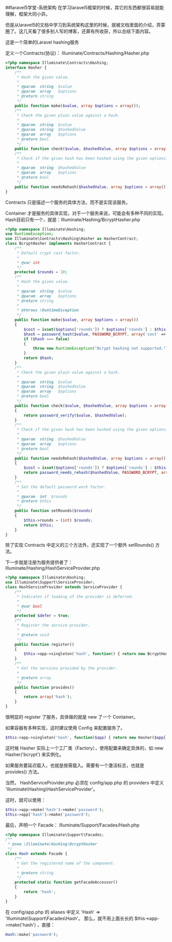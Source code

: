##laravel5学堂-系统架构
在学习laravel5框架的时候，其它的东西都很容易就能理解，框架大同小异。

但是从laravel5的文档中学习到系统架构这里的时候，就被文档里面的介绍，弄蒙圈了。这几天看了很多别人写的博客，还算有所收获，所以总结下面内容。

这是一个简单的Laravel hashing服务

定义一个Contracts(协议)： Illuminate/Contracts/Hashing/Hasher.php

```php
<?php namespace Illuminate\Contracts\Hashing;
interface Hasher {
	/**
	 * Hash the given value.
	 *
	 * @param  string  $value
	 * @param  array   $options
	 * @return string
	 */
	public function make($value, array $options = array());
	/**
	 * Check the given plain value against a hash.
	 *
	 * @param  string  $value
	 * @param  string  $hashedValue
	 * @param  array   $options
	 * @return bool
	 */
	public function check($value, $hashedValue, array $options = array());
	/**
	 * Check if the given hash has been hashed using the given options.
	 *
	 * @param  string  $hashedValue
	 * @param  array   $options
	 * @return bool
	 */
	public function needsRehash($hashedValue, array $options = array());
}
```
Contracts 只是描述一个服务的具体方法，而不是实现该服务。

Container 才是服务的具体实现，对于一个服务来说，可能会有多种不同的实现。Hash目前只有一个，就是：Illuminate/Hashing/BcryptHasher.php

```php
<?php namespace Illuminate\Hashing;
use RuntimeException;
use Illuminate\Contracts\Hashing\Hasher as HasherContract;
class BcryptHasher implements HasherContract {
	/**
	 * Default crypt cost factor.
	 *
	 * @var int
	 */
	protected $rounds = 10;
	/**
	 * Hash the given value.
	 *
	 * @param  string  $value
	 * @param  array   $options
	 * @return string
	 *
	 * @throws \RuntimeException
	 */
	public function make($value, array $options = array())
	{
		$cost = isset($options['rounds']) ? $options['rounds'] : $this->rounds;
		$hash = password_hash($value, PASSWORD_BCRYPT, array('cost' => $cost));
		if ($hash === false)
		{
			throw new RuntimeException("Bcrypt hashing not supported.");
		}
		return $hash;
	}
	/**
	 * Check the given plain value against a hash.
	 *
	 * @param  string  $value
	 * @param  string  $hashedValue
	 * @param  array   $options
	 * @return bool
	 */
	public function check($value, $hashedValue, array $options = array())
	{
		return password_verify($value, $hashedValue);
	}
	/**
	 * Check if the given hash has been hashed using the given options.
	 *
	 * @param  string  $hashedValue
	 * @param  array   $options
	 * @return bool
	 */
	public function needsRehash($hashedValue, array $options = array())
	{
		$cost = isset($options['rounds']) ? $options['rounds'] : $this->rounds;
		return password_needs_rehash($hashedValue, PASSWORD_BCRYPT, array('cost' => $cost));
	}
	/**
	 * Set the default password work factor.
	 *
	 * @param  int  $rounds
	 * @return $this
	 */
	public function setRounds($rounds)
	{
		$this->rounds = (int) $rounds;
		return $this;
	}
}
```
除了实现 Contracts 中定义的三个方法外，还实现了一个额外 setRounds() 方法。 

下一步就是注册为服务提供者了： Illuminate/Hashing/HashServiceProvider.php 

```php
<?php namespace Illuminate\Hashing;
use Illuminate\Support\ServiceProvider;
class HashServiceProvider extends ServiceProvider {
	/**
	 * Indicates if loading of the provider is deferred.
	 *
	 * @var bool
	 */
	protected $defer = true;
	/**
	 * Register the service provider.
	 *
	 * @return void
	 */
	public function register()
	{
		$this->app->singleton('hash', function() { return new BcryptHasher; });
	}
	/**
	 * Get the services provided by the provider.
	 *
	 * @return array
	 */
	public function provides()
	{
		return array('hash');
	}
}
```
很明显的 register 了服务，具体做的就是 new 了一个 Container。

如果容器有多种实现，这时建议使用 Config 来配置服务了。

```php
$this->app->singleton('hash', function($app) { return new Hasher($app['config']['hash']); });
```
这时候 Hasher 实际上一个工厂类（Factory），使用配置来确定具体的，如 new Hasher('bcrypt') 来实例化。

如果服务要延迟载入，也就是按需载入。需要有一个激活标志，也就是 provides() 方法。 

当然， HashServiceProvider.php 必须在 config/app.php 的 providers 中定义 'Illuminate\Hashing\HashServiceProvider'。
 
这时，就可以使用：

```php
$this->app->make('hash')->make('password');
$this->app['hash']->make('password');
```
最后，声明一个 Facade： Illuminate/Support/Facades/Hash.php 

```php
<?php namespace Illuminate\Support\Facades;
/**
 * @see \Illuminate\Hashing\BcryptHasher
 */
class Hash extends Facade {
	/**
	 * Get the registered name of the component.
	 *
	 * @return string
	 */
	protected static function getFacadeAccessor()
	{
		return 'hash';
	}
}
```
在 config/app.php 的 aliases 中定义 'Hash' => 'Illuminate\Support\Facades\Hash'。 
那么，就不用上面长长的 $this->app->make('hash') ，直接：

```php
Hash::make('password');
```
